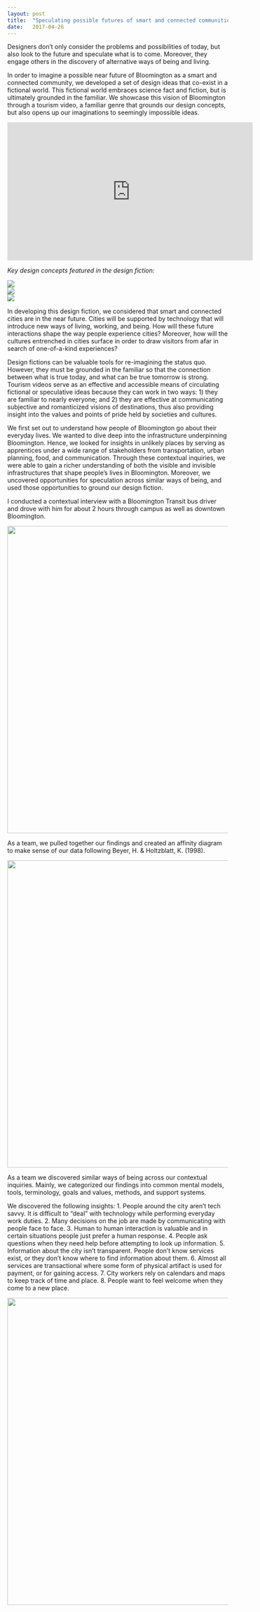 ```yaml
---
layout: post
title:  "Speculating possible futures of smart and connected communities through design fiction"
date:   2017-04-26 
---
```


Designers don’t only consider the problems and possibilities of today, but also look to the future and speculate what is to come. Moreover, they engage others in the discovery of alternative ways of being and living. 

In order to imagine a possible near future of Bloomington as a smart and connected community, we developed a set of design ideas that co-exist in a fictional world. This fictional world embraces science fact and fiction, but is ultimately grounded in the familiar. We showcase this vision of Bloomington through a tourism video, a familiar genre that grounds our design concepts, but also opens up our imaginations to seemingly impossible ideas. 

<div class="align-center">
	<iframe width="560" height="315" src="https://www.youtube.com/embed/ByHwi3fng4M" frameborder="0" allowfullscreen></iframe>
</div>

<p class="escape">
<i>Key design concepts featured in the design fiction:</i>
</p>

<div class="unit one-third">
	<img src="https://raw.githubusercontent.com/trishazdz/blog/gh-pages/images/Welcome-img-small.png" />
</div>
<div class="unit one-third">
	<img src="https://raw.githubusercontent.com/trishazdz/blog/gh-pages/images/Hud-img-small.png" />
</div>
<div class="unit one-third">
	<img src="https://raw.githubusercontent.com/trishazdz/blog/gh-pages/images/Transaction-img-small.png" />
</div>

In developing this design fiction, we considered that smart and connected cities are in the near future. Cities will be supported by technology that will introduce new ways of living, working, and being. How will these future interactions shape the way people experience cities? Moreover, how will the cultures entrenched in cities surface in order to draw visitors from afar in search of one-of-a-kind experiences? 

Design fictions can be valuable tools for re-imagining the status quo. However, they must be grounded in the familiar so that the connection between what is true today, and what can be true tomorrow is strong. Tourism videos serve as an effective and accessible means of circulating fictional or speculative ideas because they can work in two ways: 1) they are familiar to nearly everyone; and 2) they are effective at communicating subjective and romanticized visions of destinations, thus also providing insight into the values and points of pride held by societies and cultures.    

We first set out to understand how people of Bloomington go about their everyday lives. We wanted to dive deep into the infrastructure underpinning Bloomington. Hence, we looked for insights in unlikely places by serving as apprentices under a wide range of stakeholders from transportation, urban planning, food, and communication. Through these contextual inquiries, we were able to gain a richer understanding of both the visible and invisible infrastructures that shape people’s lives in Bloomington. Moreover, we uncovered opportunities for speculation across similar ways of being, and used those opportunities to ground our design fiction. 

I conducted a contextual interview with a Bloomington Transit bus driver and drove with him for 
about 2 hours through campus as well as downtown Bloomington. 

<div class="align-center">
	<img width="700" src="https://raw.githubusercontent.com/trishazdz/blog/gh-pages/images/CI-new_layout.png" />
</div>

As a team, we pulled together our findings and created an affinity diagram to make sense of our data following Beyer, H. & Holtzblatt, K. (1998). 

<div class="align-center">
	<img width="700" src="https://raw.githubusercontent.com/trishazdz/blog/gh-pages/images/CI.png" />
</div>


As a team we discovered similar ways of being across our contextual inquiries. Mainly, we categorized our findings into common mental models, tools, terminology, goals and values, methods, and support systems. 

We discovered the following insights: 
	1. People around the city aren’t tech savvy. It is difficult to “deal” with technology while performing everyday work duties. 
	2. Many decisions on the job are made by communicating with people face to face. 
	3. Human to human interaction is valuable and in certain situations people just prefer a human response. 
	4. People ask questions when they need help before attempting to look up information. 
	5. Information about the city isn’t transparent. People don’t know services exist, or they don’t know where to find information about them. 
	6. Almost all services are transactional where some form of physical artifact is used for payment, or for gaining access. 
	7. City workers rely on calendars and maps to keep track of time and place. 
	8. People want to feel welcome when they come to a new place. 



<div class="align-center">
<img width="700" src = "https://raw.githubusercontent.com/trishazdz/blog/gh-pages/images/Sketche.png" />
</div>






   

